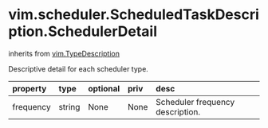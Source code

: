 vim.scheduler.ScheduledTaskDescription.SchedulerDetail
======================================================
inherits from [vim.TypeDescription](docs/vim.TypeDescription.md)


Descriptive detail for each scheduler type.

| property | type | optional | priv | desc |
|:---------|:-----|:---------|:-----|:-----|
| frequency | string | None | None | Scheduler frequency description. |


